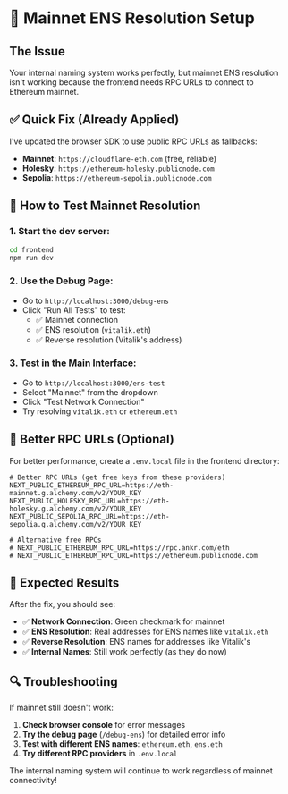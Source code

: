 # 🔧 Mainnet ENS Resolution Setup

## The Issue
Your internal naming system works perfectly, but mainnet ENS resolution isn't working because the frontend needs RPC URLs to connect to Ethereum mainnet.

## ✅ Quick Fix (Already Applied)
I've updated the browser SDK to use public RPC URLs as fallbacks:
- **Mainnet**: `https://cloudflare-eth.com` (free, reliable)
- **Holesky**: `https://ethereum-holesky.publicnode.com`
- **Sepolia**: `https://ethereum-sepolia.publicnode.com`

## 🧪 How to Test Mainnet Resolution

### 1. **Start the dev server:**
```bash
cd frontend
npm run dev
```

### 2. **Use the Debug Page:**
- Go to `http://localhost:3000/debug-ens`
- Click "Run All Tests" to test:
  - ✅ Mainnet connection
  - ✅ ENS resolution (`vitalik.eth`)
  - ✅ Reverse resolution (Vitalik's address)

### 3. **Test in the Main Interface:**
- Go to `http://localhost:3000/ens-test`
- Select "Mainnet" from the dropdown
- Click "Test Network Connection"
- Try resolving `vitalik.eth` or `ethereum.eth`

## 🚀 Better RPC URLs (Optional)

For better performance, create a `.env.local` file in the frontend directory:

```env
# Better RPC URLs (get free keys from these providers)
NEXT_PUBLIC_ETHEREUM_RPC_URL=https://eth-mainnet.g.alchemy.com/v2/YOUR_KEY
NEXT_PUBLIC_HOLESKY_RPC_URL=https://eth-holesky.g.alchemy.com/v2/YOUR_KEY
NEXT_PUBLIC_SEPOLIA_RPC_URL=https://eth-sepolia.g.alchemy.com/v2/YOUR_KEY

# Alternative free RPCs
# NEXT_PUBLIC_ETHEREUM_RPC_URL=https://rpc.ankr.com/eth
# NEXT_PUBLIC_ETHEREUM_RPC_URL=https://ethereum.publicnode.com
```

## 🎯 Expected Results

After the fix, you should see:
- ✅ **Network Connection**: Green checkmark for mainnet
- ✅ **ENS Resolution**: Real addresses for ENS names like `vitalik.eth`
- ✅ **Reverse Resolution**: ENS names for addresses like Vitalik's
- ✅ **Internal Names**: Still work perfectly (as they do now)

## 🔍 Troubleshooting

If mainnet still doesn't work:
1. **Check browser console** for error messages
2. **Try the debug page** (`/debug-ens`) for detailed error info
3. **Test with different ENS names**: `ethereum.eth`, `ens.eth`
4. **Try different RPC providers** in `.env.local`

The internal naming system will continue to work regardless of mainnet connectivity!
